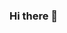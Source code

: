 ### Hi there 👋
<!--
**NICOLEXGAMN/NICOLEXGAMN** is a ✨ _special_ ✨ repository because its `README.md` (this file) appears on your GitHub profile.
Here are some ideas to get you started:
- 🌱 actualmente estoy estudiando programacion  en futureed
- 👯  me gusta trabajar en equipo 
- 🤔 busco ayuda en cosas que no entienda
-:3 amo las clases de programacion 
